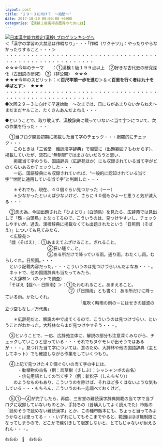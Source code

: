 ```yaml
---
layout: post
title: "２９－３に向けて　～始動～"
date: 2017-10-20 00:00:00 +0900
categories: [漢検１級高得点獲得のためには]
---
```


[![](/syuusyuu9701/assets/images/２９－３に向けて-～始動～-br_c_3028_1.gif)](http://blog.with2.net/link.php?1659096:3028 "日本漢字能力検定(漢検) ブログランキングへ")[日本漢字能力検定(漢検) ブログランキングへ](http://blog.with2.net/link.php?1659096:3028)  
＜「漢字の学習の大禁忌は作輟なり」・・・「作輟（サクテツ）」：やったりやらなかったりすること・・・＞  
・・・・・・・・・・・・・・・・・・・・・・・・・・・・・・・・・・・・・・・・・・・・・・・・・・・・・・・・・  
☆☆☆今年のテーマ　　：①漢検１級１９９点以上　②好きな古代史の研究深化（古田説の研究）　③（非公開）　☆☆☆　　  
★★★今年のスピリット：＜**百尺竿頭一歩を進む**＞＆＜**百里を行く者は九十を半ばとす**＞　★★★  
・・・・・・・・・・・・・・・・・・・・・・・・・・・・・・・・・・・・・・・・・・・・・・・・・・・・・・・・・  
●次回２９－３に向けて早速始動　～次までは、日にちがあまりないからねえ～　まだまだヤルこと、たくさんあんだよねえ・・・  
  
●ということで、取り敢えず、漢検辞典に載っていない＜当て字＞について、次の作業を行った・・・  
  
　①当ブログ開設初期に掲載した当て字のチェック・・・網羅的にチェック・・・  
　　このときは「三省堂　難読漢字辞典」で闇雲に（出題範囲？もわからず）、掲載していたが、流石に“無制限”では出さないだろうと思い、  
　　掲載当て字のうち、国語辞典（広辞苑ほか）にも収録されている当て字がどのくらいあるかチェックした・・・  
　　一応、国語辞典にも収録されていれば、“一般的に認知されている当て字”“世間に通用している当て字”と判断した・・・  
  
　　＊それでも、現在、４０個ぐらい見つかった（ーー）  
　　＊少なかったといえば少ないけど、さらに４０個もかよ～と思うと気が滅入る・・・  
  
　②念の為、今回出題された「ひよどり」（白頭鳥）を見たら、広辞苑では見出しで「鵯・白頭鳥」となってるので、こういうのは、見つけやすいし、チェックしやすいが、過去、漢検辞典に掲載なくても出題されたという「日照雨（そばえ）」についても見てみたら、  
　＜広辞苑＞  
　「戯（そばえ）」：①あまえてふざけること。ざれること。  
　　　　　　　　　　②狂い騒ぐこと。  
　　　　　　　　　　③ある所だけで降っている雨。通り雨。わたくし雨。むらしぐれ。日照雨。・・・  
　という記載内容だった。・・・こういうのは見つけづらいんだよなあ・・・。  
　ネットで、他の国語辞典も当たってみたら、  
　＜大辞林＞（ネットで調査）　  
　「そばえ【戯へ・日照雨】＞：①たわむれること。あまえること。  
　　　　　　　　　　　　　　　②〔「日照雨」とも書く〕 ある所だけに降っている雨。かたしぐれ。  
　　　　　　　　　　　　　　　　　 「嵐吹く時雨の雨の－にはせきの雄波の立つ空もなし／万代集」  
  
　　＊広辞苑だと、解説の中で出てくるので、こういうのは見つけづらい、ということがわかった。大辞林ならまだ見つけやすそう・・・。  
  
　③ということで、一応、広辞苑主体に、解説の部分も注意深くみながら、チェックしていこうと思っている・・・それでもヌケモレが出そうではあるが・・・。見つけた当て字については、念のため、大辞林や他の国語辞典（主としてネット）でも確認しながら作業をしていくつもり。  
  
　④上記で見つけた４０個ぐらいの当て字の中には、  
　　　・動植物の古名（例：烏草樹（さしぶ）：シャシャンボの古名）  
　　　・俳句用語としての当て字？（例：新松子（しんちぢり））  
　　のようなものもあり、こういうのを除けば、それほど多くはないような気もしている・・・もちろん、こういうのも一応調べておくけど。  
  
　⑤①～④が完了したら、再度、三省堂の難読漢字辞典掲載の当て字で当ブログに収録していないものとか、手持ちの（昔購入してよく読んでた）市販の「読めそうで読めない難読漢字」とか、この種市販本にも、ちょっと当ってみようかなとは思ってる・・・いずれにしてもそこまでやると、範囲はほぼ無制限になってしまうので、どこかで線引きして限定しないと、とてもじゃないが耐えられん・・・。  
  
👍👍👍　🐔　👍👍👍